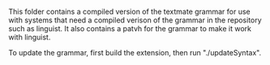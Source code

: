 This folder contains a compiled version of the textmate grammar for use with systems that need a compiled verison of the grammar in the repository such as linguist. It also contains a patvh for the grammar to make it work with linguist.

To update the grammar, first build the extension, then run "./updateSyntax".